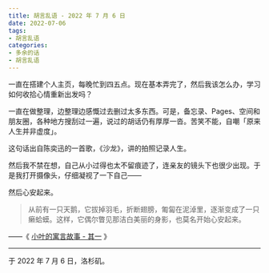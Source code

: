 ```yaml
---
title: 胡言乱语 - 2022 年 7 月 6 日
date: 2022-07-06
tags:
- 胡言乱语
categories:
- 多余的话
- 胡言乱语
---
```


一直在搭建个人主页，每晚忙到四五点。现在基本弄完了，然后我该怎么办，学习如何收拾心情重新出发吗？

一直在做整理，边整理边感慨过去删过太多东西。可是，备忘录、Pages、空间和朋友圈，各种地方搜刮过一遍，说过的胡话仍有厚厚一沓。苦笑不能，自嘲「原来人生并非虚度」。

这句话出自陈奕迅的一首歌，《沙龙》，讲的拍照记录人生。

然后我不禁在想，自己从小过得也太不留痕迹了，连亲友的镜头下也很少出现。于是我打开摄像头，仔细凝视了一下自己——

然后心安起来。

> 从前有一只天鹅，它拔掉羽毛，折断翅膀，匍匐在泥淖里，逐渐变成了一只癞蛤蟆。这样，它偶尔瞥见那洁白美丽的身影，也莫名开始心安起来。

——《 [小叶的寓言故事 - 其一](/小叶的寓言故事/) 》

------

于 2022 年 7 月 6 日，洛杉矶。
